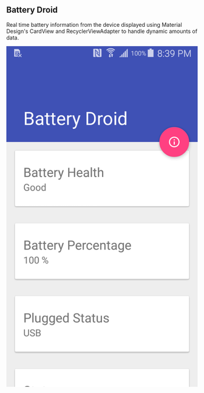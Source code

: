 ## Battery Droid

Real time battery information from the device displayed using Material Design's CardView and RecyclerViewAdapter to handle dynamic amounts of data.

<img src="https://raw.githubusercontent.com/bleege/BatteryDroid/master/screenshot.png" alt="Battery Droid screenshot">
